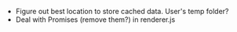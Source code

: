 - Figure out best location to store cached data. User's temp folder?
- Deal with Promises (remove them?) in renderer.js